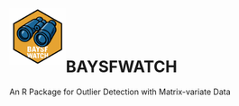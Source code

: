 <img src="man/figures/logo.png" width="100" align="left" />

<br><br>

# BAYSFWATCH
An R Package for Outlier Detection with Matrix-variate Data
